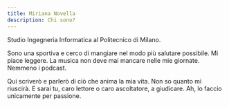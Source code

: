 ```yaml
---
title: Miriana Novella
description: Chi sono?
---
```


Studio Ingegneria Informatica al Politecnico di Milano.

Sono una sportiva e cerco di mangiare nel modo più salutare possibile. Mi piace leggere. La musica non deve mai mancare nelle mie giornate. Nemmeno i podcast.

Qui scriverò e parlerò di ciò che anima la mia vita. Non so quanto mi riuscirà. E sarai tu, caro lettore o caro ascoltatore, a giudicare. Ah, lo faccio unicamente per passione.
